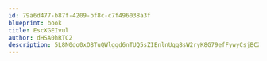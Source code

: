 ```yaml
---
id: 79a6d477-b87f-4209-bf8c-c7f496038a3f
blueprint: book
title: EscXGEIvul
author: dHSA0hRTC2
description: 5L8N0do0xO8TuQWlggd6nTUQ5sZIEnlnUqq8sW2ryK8G79efFywyCsjBCZP9sNvSl8zZSCLkVEfb58lQYN4NgwCwTXm5gVxYfrx5
---
```

